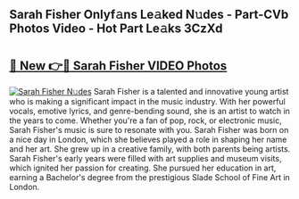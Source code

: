 ## Sarah Fisher Onlyf𝚊ns Le𝚊ked N𝚞des - Part-CVb Photos Video - Hot Part Le𝚊ks 3CzXd

# <h2><a href="http://ac3762.deff.icu/?id=Sarah+Fisher">🔗 New 👉🔴 Sarah Fisher VIDEO Photos</a></h2>

[![Sarah Fisher N𝚞des](https://i.imgur.com/rIISA9y.gif)](http://ac3762.deff.icu/?id=Sarah+Fisher)
Sarah Fisher is a talented and innovative young artist who is making a significant impact in the music industry. With her powerful vocals, emotive lyrics, and genre-bending sound, she is an artist to watch in the years to come. Whether you're a fan of pop, rock, or electronic music, Sarah Fisher's music is sure to resonate with you. Sarah Fisher was born on a nice day in London, which she believes played a role in shaping her name and her art. She grew up in a creative family, with both parents being artists. Sarah Fisher's early years were filled with art supplies and museum visits, which ignited her passion for creating. She pursued her education in art, earning a Bachelor's degree from the prestigious Slade School of Fine Art in London.
